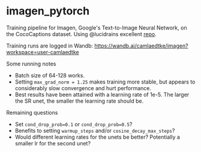 # imagen_pytorch

Training pipeline for Imagen, Google's Text-to-Image Neural Network, on the CocoCaptions dataset. Using @lucidrains excellent [repo](https://github.com/lucidrains/imagen-pytorch). 

Training runs are logged in Wandb: https://wandb.ai/camlaedtke/imagen?workspace=user-camlaedtke

Some running notes
- Batch size of 64-128 works. 
- Setting `max_grad_norm = 1.25` makes training more stable, but appears to considerably slow convergence and hurt performance.
- Best results have been attained with a learning rate of 1e-5. The larger the SR unet, the smaller the learning rate should be. 

Remaining questions
- Set `cond_drop_prob=0.1` or `cond_drop_prob=0.5`?
- Benefits to setting `warmup_steps` and/or `cosine_decay_max_steps`?
- Would different learning rates for the unets be better? Potentially a smaller lr for the second unet? 
